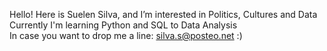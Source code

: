 Hello! Here is Suelen Silva, and I’m interested in Politics, Cultures and Data  
Currently I'm learning Python and SQL to Data Analysis  
In case you want to drop me a line: silva.s@posteo.net  :)  

<!---
sue-slv/sue-slv is a ✨ special ✨ repository because its `README.md` (this file) appears on your GitHub profile.
You can click the Preview link to take a look at your changes.
--->
